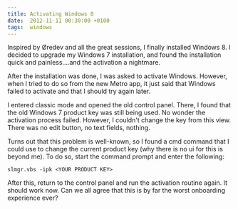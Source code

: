 ```yaml
---
title: Activating Windows 8
date:  2012-11-11 00:30:00 +0100
tags:  windows
---
```


Inspired by Øredev and all the great sessions, I finally installed Windows 8. I 
decided to upgrade my Windows 7 installation, and found the installation quick 
and painless....and the activation a nightmare. 

After the installation was done, I was asked to activate Windows. However, when
I tried to do so from the new Metro app, it just said that Windows failed to
activate and that I should try again later.

I entered classic mode and opened the old control panel. There, I found that the
old Windows 7 product key was still being used. No wonder the activation process
failed. However, I couldn't change the key from this view. There was no edit button, 
no text fields, nothing.

Turns out that this problem is well-known, so I found a cmd command that I could 
use to change the current product key (why there is no ui for this is beyond me). 
To do so, start the command prompt and enter the following:

`slmgr.vbs -ipk <YOUR PRODUCT KEY>`

After this, return to the control panel and run the activation routine again. 
It should work now. Can we all agree that this is by far the worst onboarding 
experience ever?